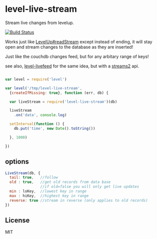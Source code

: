 # level-live-stream

Stream live changes from levelup.

[![Build Status](https://travis-ci.org/dominictarr/level-live-stream.png?branch=master)](https://travis-ci.org/dominictarr/level-live-stream)

Works just like [LevelUp#readStream](https://github.com/rvagg/node-levelup#readStream)
except instead of ending, it will stay open and stream changes to the database as they are inserted!

Just like the couchdb changes feed, but for any arbitary range of keys!

see also, [level-livefeed](https://github.com/Raynos/level-livefeed/) for the same idea, 
but with a [streams2](https://github.com/isaacs/readable-stream) api.

``` js

var level = require('level')

var level('/tmp/level-live-stream', 
  {createIfMissing: true}, function (err, db) {

  var liveStream = require('level-live-stream')(db)

  liveStream
    .on('data', console.log)

  setInterval(function () {
    db.put('time', new Date().toString())

  }, 1000)

})

```

## options

``` js
LiveStream(db, {
  tail: true,   //follow
  old : true,   //get old records from data base
                //if old=false you will only get live updates
  min : loKey,  //lowest key in range
  max : hiKey,  //highest key in range
  reverse: true //stream in reverse (only applies to old records)
})
```

## License

MIT
